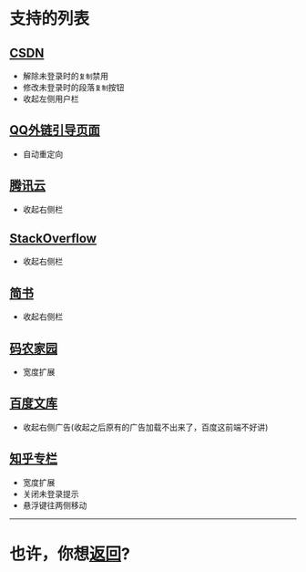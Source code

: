 # 支持的列表
## [CSDN](https://blog.csdn.net/)
+ 解除未登录时的`复制`禁用
+ 修改未登录时的段落`复制`按钮
+ 收起左侧用户栏

## [QQ外链引导页面](https://c.pc.qq.com)
+ 自动重定向

## [腾讯云](https://cloud.tencent.com)
+ 收起右侧栏

## [StackOverflow](https://stackoverflow.com)
+ 收起右侧栏

## [简书](https://www.jianshu.com)
+ 收起右侧栏

## [码农家园](https://www.codenong.com)
+ 宽度扩展

## [百度文库](https://wenku.baidu.com)
+ 收起右侧广告(收起之后原有的广告加载不出来了，百度这前端不好讲)

## [知乎专栏](https://zhuanlan.zhihu.com)
+ 宽度扩展
+ 关闭未登录提示
+ 悬浮键往两侧移动

---
# 也许，你想[返回](README.md)?